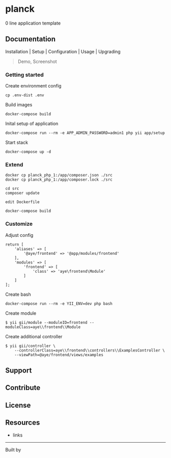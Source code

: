 planck
======

0 line application template

## Documentation

Installation | Setup | Configuration | Usage | Upgrading

> Demo, Screenshot

### Getting started

Create environment config

    cp .env-dist .env

Build images

    docker-compose build
    
Inital setup of application    

    docker-compose run --rm -e APP_ADMIN_PASSWORD=admin1 php yii app/setup
        
Start stack
        
    docker-compose up -d

### Extend
    
    docker cp planck_php_1:/app/composer.json ./src
    docker cp planck_php_1:/app/composer.lock ./src

    cd src
    composer update
    
    edit Dockerfile
    
    docker-compose build

### Customize

Adjust config

    return [
        'aliases' => [
            '@aye/frontend' => '@app/modules/frontend'
        ],
        'modules' => [
            'frontend' => [
                'class' => 'aye\frontend\Module'
            ]
        ]
    ];

Create bash    
    
    docker-compose run --rm -e YII_ENV=dev php bash

Create module    
    
    $ yii gii/module --moduleID=frontend --moduleClass=aye\\frontend\\Module

Create additional controller

    $ yii gii/controller \
        --controllerClass=aye\\frontend\\controllers\\ExamplesController \
        --viewPath=@aye/frontend/views/examples

## Support


## Contribute


## License


## Resources

- links

---

Built by
